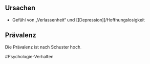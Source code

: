 ## Ursachen
- Gefühl von „Verlassenheit“ und [[Depression]]/Hoffnungslosigkeit

## Prävalenz
Die Prävalenz ist nach Schuster hoch. 

#Psychologie-Verhalten 